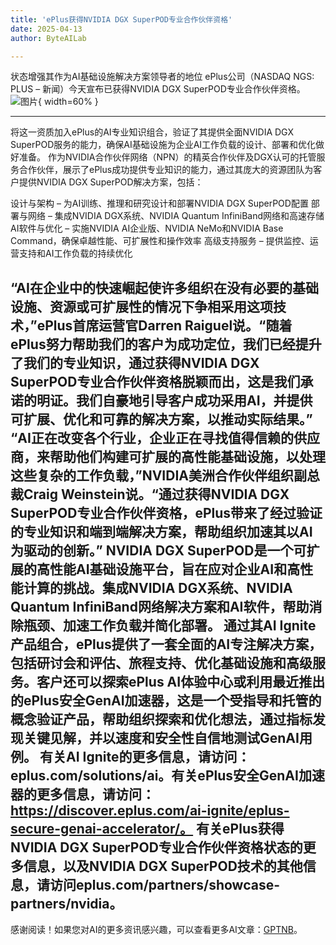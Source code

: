 ```yaml
---
title: 'ePlus获得NVIDIA DGX SuperPOD专业合作伙伴资格'
date: 2025-04-13
author: ByteAILab

---
```


状态增强其作为AI基础设施解决方案领导者的地位
ePlus公司（NASDAQ NGS: PLUS – 新闻）今天宣布已获得NVIDIA DGX SuperPOD专业合作伙伴资格。![图片](https://ai-techpark.com/wp-content/uploads/ePlus.jpg){ width=60% }

---
将这一资质加入ePlus的AI专业知识组合，验证了其提供全面NVIDIA DGX SuperPOD服务的能力，确保AI基础设施为企业AI工作负载的设计、部署和优化做好准备。
作为NVIDIA合作伙伴网络（NPN）的精英合作伙伴及DGX认可的托管服务合作伙伴，展示了ePlus成功提供专业知识的能力，通过其庞大的资源团队为客户提供NVIDIA DGX SuperPOD解决方案，包括：

设计与架构 – 为AI训练、推理和研究设计和部署NVIDIA DGX SuperPOD配置
部署与网络 – 集成NVIDIA DGX系统、NVIDIA Quantum InfiniBand网络和高速存储
AI软件与优化 – 实施NVIDIA AI企业版、NVIDIA NeMo和NVIDIA Base Command，确保卓越性能、可扩展性和操作效率
高级支持服务 – 提供监控、运营支持和AI工作负载的持续优化

“AI在企业中的快速崛起使许多组织在没有必要的基础设施、资源或可扩展性的情况下争相采用这项技术，”ePlus首席运营官Darren Raiguel说。“随着ePlus努力帮助我们的客户为成功定位，我们已经提升了我们的专业知识，通过获得NVIDIA DGX SuperPOD专业合作伙伴资格脱颖而出，这是我们承诺的明证。我们自豪地引导客户成功采用AI，并提供可扩展、优化和可靠的解决方案，以推动实际结果。”
“AI正在改变各个行业，企业正在寻找值得信赖的供应商，来帮助他们构建可扩展的高性能基础设施，以处理这些复杂的工作负载，”NVIDIA美洲合作伙伴组织副总裁Craig Weinstein说。“通过获得NVIDIA DGX SuperPOD专业合作伙伴资格，ePlus带来了经过验证的专业知识和端到端解决方案，帮助组织加速其以AI为驱动的创新。”
NVIDIA DGX SuperPOD是一个可扩展的高性能AI基础设施平台，旨在应对企业AI和高性能计算的挑战。集成NVIDIA DGX系统、NVIDIA Quantum InfiniBand网络解决方案和AI软件，帮助消除瓶颈、加速工作负载并简化部署。
通过其AI Ignite产品组合，ePlus提供了一套全面的AI专注解决方案，包括研讨会和评估、旅程支持、优化基础设施和高级服务。客户还可以探索ePlus AI体验中心或利用最近推出的ePlus安全GenAI加速器，这是一个受指导和托管的概念验证产品，帮助组织探索和优化想法，通过指标发现关键见解，并以速度和安全性自信地测试GenAI用例。
有关AI Ignite的更多信息，请访问：eplus.com/solutions/ai。有关ePlus安全GenAI加速器的更多信息，请访问：https://discover.eplus.com/ai-ignite/eplus-secure-genai-accelerator/。
有关ePlus获得NVIDIA DGX SuperPOD专业合作伙伴资格状态的更多信息，以及NVIDIA DGX SuperPOD技术的其他信息，请访问eplus.com/partners/showcase-partners/nvidia。
---
感谢阅读！如果您对AI的更多资讯感兴趣，可以查看更多AI文章：[GPTNB](https://gptnb.com)。